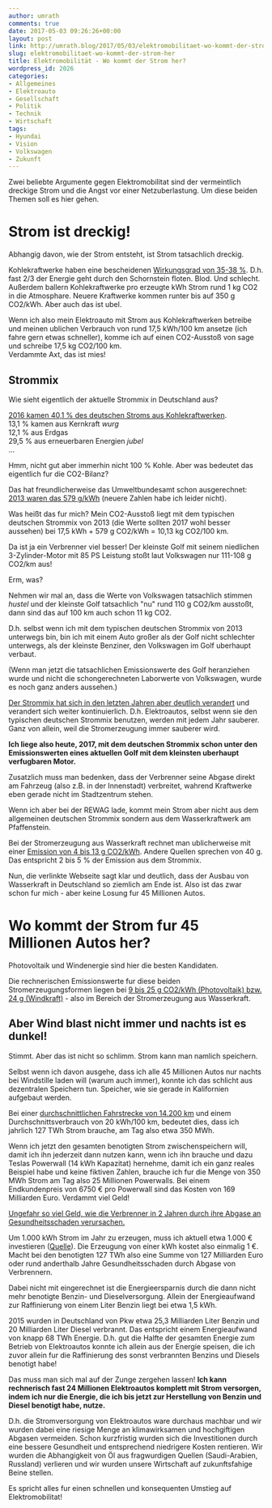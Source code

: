 ```yaml
---
author: umrath
comments: true
date: 2017-05-03 09:26:26+00:00
layout: post
link: http://umrath.blog/2017/05/03/elektromobilitaet-wo-kommt-der-strom-her/
slug: elektromobilitaet-wo-kommt-der-strom-her
title: Elektromobilität - Wo kommt der Strom her?
wordpress_id: 2026
categories:
- Allgemeines
- Elektroauto
- Gesellschaft
- Politik
- Technik
- Wirtschaft
tags:
- Hyundai
- Vision
- Volkswagen
- Zukunft
---
```


Zwei beliebte Argumente gegen Elektromobilitat sind der vermeintlich dreckige Strom und die Angst vor einer Netzuberlastung. Um diese beiden Themen soll es hier gehen.  


# Strom ist dreckig!

Abhangig davon, wie der Strom entsteht, ist Strom tatsachlich dreckig.

Kohlekraftwerke haben eine bescheidenen [Wirkungsgrad von 35-38 %](https://de.wikipedia.org/wiki/Kohlekraftwerk#Wirkungsgrad). D.h. fast 2/3 der Energie geht durch den Schornstein floten. Blod. Und schlecht.  
Außerdem ballern Kohlekraftwerke pro erzeugte kWh Strom rund 1 kg CO2 in die Atmosphare. Neuere Kraftwerke kommen runter bis auf 350 g CO2/kWh. Aber auch das ist ubel.

Wenn ich also mein Elektroauto mit Strom aus Kohlekraftwerken betreibe und meinen ublichen Verbrauch von rund 17,5 kWh/100 km ansetze (ich fahre gern etwas schneller), komme ich auf einen CO2-Ausstoß von sage und schreibe 17,5 kg CO2/100 km.  
Verdammte Axt, das ist mies!  


## Strommix

Wie sieht eigentlich der aktuelle Strommix in Deutschland aus?

[2016 kamen ](https://1-stromvergleich.com/strom-report/strommix/)[4](https://1-stromvergleich.com/strom-report/strommix/)[0,1 % des deutschen Stroms aus Kohlekraftwerken](https://1-stromvergleich.com/strom-report/strommix/).  
13,1 % kamen aus Kernkraft *wurg*  
12,1 % aus Erdgas  
29,5 % aus erneuerbaren Energien *jubel*  
...

Hmm, nicht gut aber immerhin nicht 100 % Kohle. Aber was bedeutet das eigentlich fur die CO2-Bilanz?

Das hat freundlicherweise das Umweltbundesamt schon ausgerechnet: [2013 waren das 579 g/kWh](http://www.umweltbundesamt.de/themen/klima-energie/energieversorgung/strom-waermeversorgung-in-zahlen) (neuere Zahlen habe ich leider nicht).

Was heißt das fur mich? Mein CO2-Ausstoß liegt mit dem typischen deutschen Strommix von 2013 (die Werte sollten 2017 wohl besser aussehen) bei 17,5 kWh + 579 g CO2/kWh = 10,13 kg CO2/100 km.

Da ist ja ein Verbrenner viel besser! Der kleinste Golf mit seinem niedlichen 3-Zylinder-Motor mit 85 PS Leistung stoßt laut Volkswagen nur 111-108 g CO2/km aus!

Erm, was?

Nehmen wir mal an, dass die Werte von Volkswagen tatsachlich stimmen *hustel* und der kleinste Golf tatsachlich "nu" rund 110 g CO2/km ausstoßt, dann sind das auf 100 km auch schon 11 kg CO2.

D.h. selbst wenn ich mit dem typischen deutschen Strommix von 2013 unterwegs bin, bin ich mit einem Auto großer als der Golf nicht schlechter unterwegs, als der kleinste Benziner, den Volkswagen im Golf uberhaupt verbaut.

(Wenn man jetzt die tatsachlichen Emissionswerte des Golf heranziehen wurde und nicht die schongerechneten Laborwerte von Volkswagen, wurde es noch ganz anders aussehen.)

[Der Strommix hat sich in den letzten Jahren aber deutlich verandert](https://1-stromvergleich.com/strom-report/strommix/#deutscher-strommix-entwicklung) und verandert sich weiter kontinuierlich. D.h. Elektroautos, selbst wenn sie den typischen deutschen Strommix benutzen, werden mit jedem Jahr sauberer. Ganz von allein, weil die Stromerzeugung immer sauberer wird.

**Ich liege also heute, 2017, mit dem deutschen Strommix schon unter den Emissionswerten eines aktuellen Golf mit dem kleinsten uberhaupt verfugbaren Motor.**

Zusatzlich muss man bedenken, dass der Verbrenner seine Abgase direkt am Fahrzeug (also z.B. in der Innenstadt) verbreitet, wahrend Kraftwerke eben gerade nicht im Stadtzentrum stehen.

Wenn ich aber bei der REWAG lade, kommt mein Strom aber nicht aus dem allgemeinen deutschen Strommix sondern aus dem Wasserkraftwerk am Pfaffenstein.

Bei der Stromerzeugung aus Wasserkraft rechnet man ublicherweise mit einer [Emission von 4 bis 13 g CO2/kWh](http://www.ingenieur.de/Fachbereiche/Wasserkraft/Wasserkraft-Oekologisches-Vorbild-Einschraenkungen). Andere Quellen sprechen von 40 g. Das entspricht 2 bis 5 % der Emission aus dem Strommix.

Nun, die verlinkte Webseite sagt klar und deutlich, dass der Ausbau von Wasserkraft in Deutschland so ziemlich am Ende ist. Also ist das zwar schon fur mich - aber keine Losung fur 45 Millionen Autos.  


# Wo kommt der Strom fur 45 Millionen Autos her?

Photovoltaik und Windenergie sind hier die besten Kandidaten.

Die rechnerischen Emissionswerte fur diese beiden Stromerzeugungsformen liegen bei [9 bis 25 g CO2/kWh (Photovoltaik) bzw. 24 g (Windkraft)](http://www.photovoltaiksolarstrom.de/photovoltaiklexikon/photovoltaik-co2) - also im Bereich der Stromerzeugung aus Wasserkraft.  


## Aber Wind blast nicht immer und nachts ist es dunkel!

Stimmt. Aber das ist nicht so schlimm. Strom kann man namlich speichern.

Selbst wenn ich davon ausgehe, dass ich alle 45 Millionen Autos nur nachts bei Windstille laden will (warum auch immer), konnte ich das schlicht aus dezentralen Speichern tun. Speicher, wie sie gerade in Kalifornien aufgebaut werden.

Bei einer [durchschnittlichen Fahrstrecke von 14.200 km](http://www.zeit.de/news/2015-07/01/deutschland-ein-auto-faehrt-pro-jahr-im-schnitt-rund-14000-kilometer-01170404) und einem Durchschnittsverbrauch von 20 kWh/100 km, bedeutet dies, dass ich jahrlich 127 TWh Strom brauche, am Tag also etwa 350 MWh.

Wenn ich jetzt den gesamten benotigten Strom zwischenspeichern will, damit ich ihn jederzeit dann nutzen kann, wenn ich ihn brauche und dazu Teslas Powerwall (14 kWh Kapazitat) hernehme, damit ich ein ganz reales Beispiel habe und keine fiktiven Zahlen, brauche ich fur die Menge von 350 MWh Strom am Tag also 25 Millionen Powerwalls. Bei einem Endkundenpreis von 6750 € pro Powerwall sind das Kosten von 169 Milliarden Euro. Verdammt viel Geld!

[Ungefahr so viel Geld, wie die Verbrenner in 2 Jahren durch ihre Abgase an Gesundheitsschaden verursachen.](https://umrath.wordpress.com/2017/04/30/aber-ich-kann-mir-kein-elektroauto-leisten/)

Um 1.000 kWh Strom im Jahr zu erzeugen, muss ich aktuell etwa 1.000 € investieren ([Quelle](https://de.wikipedia.org/wiki/Photovoltaik)). Die Erzeugung von einer kWh kostet also einmalig 1 €. Macht bei den benotigten 127 TWh also eine Summe von 127 Milliarden Euro oder rund anderthalb Jahre Gesundheitsschaden durch Abgase von Verbrennern.

Dabei nicht mit eingerechnet ist die Energieersparnis durch die dann nicht mehr benotigte Benzin- und Dieselversorgung. Allein der Energieaufwand zur Raffinierung von einem Liter Benzin liegt bei etwa 1,5 kWh.

2015 wurden in Deutschland von Pkw etwa 25,3 Milliarden Liter Benzin und 20 Milliarden Liter Diesel verbrannt. Das entspricht einem Energieaufwand von knapp 68 TWh Energie. D.h. gut die Halfte der gesamten Energie zum Betrieb von Elektroautos konnte ich allein aus der Energie speisen, die ich zuvor allein fur die Raffinierung des sonst verbrannten Benzins und Diesels benotigt habe!

Das muss man sich mal auf der Zunge zergehen lassen! **Ich kann rechnerisch fast 24 Millionen Elektroautos komplett mit Strom versorgen, indem ich nur die Energie, die ich bis jetzt zur Herstellung von Benzin und Diesel benotigt habe, nutze.**

D.h. die Stromversorgung von Elektroautos ware durchaus machbar und wir wurden dabei eine riesige Menge an klimawirksamen und hochgiftigen Abgasen vermeiden. Schon kurzfristig wurden sich die Investitionen durch eine bessere Gesundheit und entsprechend niedrigere Kosten rentieren. Wir wurden die Abhangigkeit von Öl aus fragwurdigen Quellen (Saudi-Arabien, Russland) verlieren und wir wurden unsere Wirtschaft auf zukunftsfahige Beine stellen.

Es spricht alles fur einen schnellen und konsequenten Umstieg auf Elektromobilitat!
